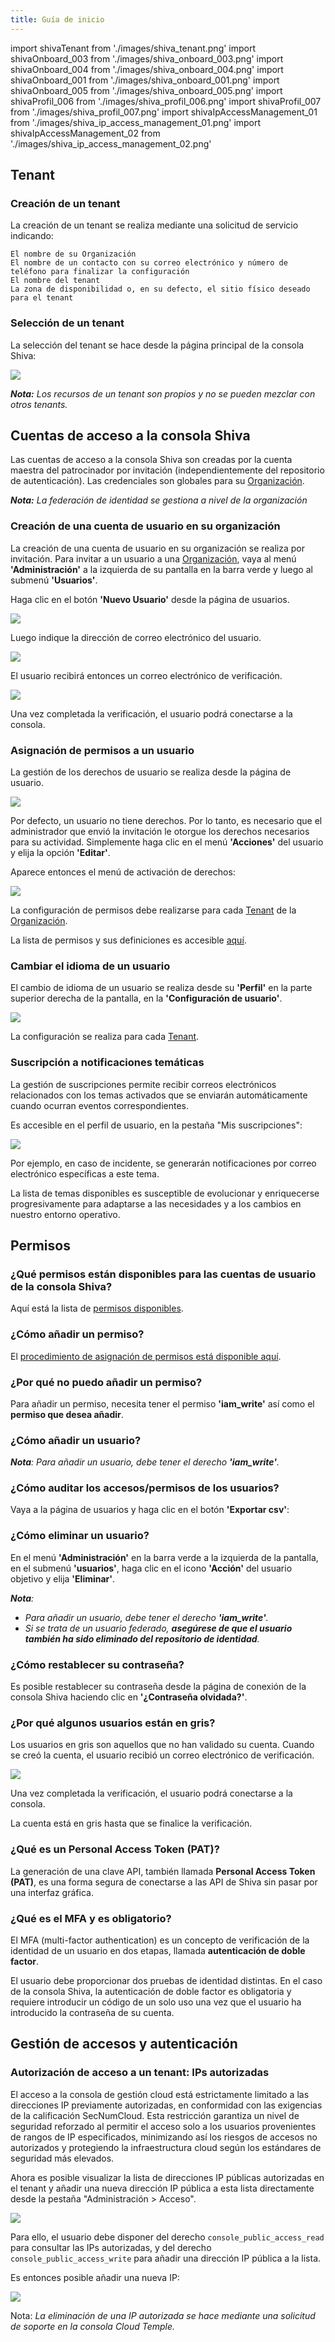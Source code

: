 ```yaml
---
title: Guía de inicio
---
```

import shivaTenant from './images/shiva_tenant.png'
import shivaOnboard_003 from './images/shiva_onboard_003.png'
import shivaOnboard_004 from './images/shiva_onboard_004.png'
import shivaOnboard_001 from './images/shiva_onboard_001.png'
import shivaOnboard_005 from './images/shiva_onboard_005.png'
import shivaProfil_006 from './images/shiva_profil_006.png'
import shivaProfil_007 from './images/shiva_profil_007.png'
import shivaIpAccessManagement_01 from './images/shiva_ip_access_management_01.png'
import shivaIpAccessManagement_02 from './images/shiva_ip_access_management_02.png'

## Tenant

### Creación de un tenant

La creación de un tenant se realiza mediante una solicitud de servicio indicando:

    El nombre de su Organización
    El nombre de un contacto con su correo electrónico y número de teléfono para finalizar la configuración
    El nombre del tenant
    La zona de disponibilidad o, en su defecto, el sitio físico deseado para el tenant

### Selección de un tenant

La selección del tenant se hace desde la página principal de la consola Shiva:

<img src={shivaTenant} />

*__Nota:__ Los recursos de un tenant son propios y no se pueden mezclar con otros tenants.*

## Cuentas de acceso a la consola Shiva

Las cuentas de acceso a la consola Shiva son creadas por la cuenta maestra del patrocinador por invitación (independientemente del repositorio de autenticación).
Las credenciales son globales para su [Organización](concepts.md#organisations).

*__Nota:__ La federación de identidad se gestiona a nivel de la organización*

### Creación de una cuenta de usuario en su organización

La creación de una cuenta de usuario en su organización se realiza por invitación. Para invitar a un usuario a una [Organización](concepts.md#organisations), vaya al menú __'Administración'__ a la izquierda de su pantalla en la barra verde y luego al submenú __'Usuarios'__.

Haga clic en el botón __'Nuevo Usuario'__ desde la página de usuarios.

<img src={shivaOnboard_003} />

Luego indique la dirección de correo electrónico del usuario.

<img src={shivaOnboard_004} />

El usuario recibirá entonces un correo electrónico de verificación.

<img src={shivaOnboard_001} />

Una vez completada la verificación, el usuario podrá conectarse a la consola.

### Asignación de permisos a un usuario

La gestión de los derechos de usuario se realiza desde la página de usuario.

<img src={shivaOnboard_003} />

Por defecto, un usuario no tiene derechos. Por lo tanto, es necesario que el administrador que envió la invitación le otorgue los derechos necesarios para su actividad. Simplemente haga clic en el menú __'Acciones'__ del usuario y elija la opción __'Editar'__.

Aparece entonces el menú de activación de derechos:

<img src={shivaOnboard_005} />

La configuración de permisos debe realizarse para cada [Tenant](concepts.md#tenants) de la [Organización](concepts.md#organisations).

La lista de permisos y sus definiciones es accesible [aquí](#permissions).

### Cambiar el idioma de un usuario

El cambio de idioma de un usuario se realiza desde su __'Perfil'__ en la parte superior derecha de la pantalla, en la __'Configuración de usuario'__.

<img src={shivaProfil_006} />

La configuración se realiza para cada [Tenant](concepts.md#tenants).

### Suscripción a notificaciones temáticas

La gestión de suscripciones permite recibir correos electrónicos relacionados con los temas activados que se enviarán automáticamente cuando ocurran eventos correspondientes.

Es accesible en el perfil de usuario, en la pestaña "Mis suscripciones":

<img src={shivaProfil_007} />

Por ejemplo, en caso de incidente, se generarán notificaciones por correo electrónico específicas a este tema.

La lista de temas disponibles es susceptible de evolucionar y enriquecerse progresivamente para adaptarse a las necesidades y a los cambios en nuestro entorno operativo.

## Permisos

### ¿Qué permisos están disponibles para las cuentas de usuario de la consola Shiva?

Aquí está la lista de [permisos disponibles](#permissions).

### ¿Cómo añadir un permiso?

El [procedimiento de asignación de permisos está disponible aquí](#permissions).

### ¿Por qué no puedo añadir un permiso?

Para añadir un permiso, necesita tener el permiso __'iam_write'__ así como el __permiso que desea añadir__.

### ¿Cómo añadir un usuario?

*__Nota__: Para añadir un usuario, debe tener el derecho __'iam_write'__.*

### ¿Cómo auditar los accesos/permisos de los usuarios?

Vaya a la página de usuarios y haga clic en el botón __'Exportar csv'__:

### ¿Cómo eliminar un usuario?

En el menú __'Administración'__ en la barra verde a la izquierda de la pantalla, en el submenú __'usuarios'__, haga clic en el icono __'Acción'__ del usuario objetivo y elija __'Eliminar'__.

*__Nota__:*

- *Para añadir un usuario, debe tener el derecho __'iam_write'__.*
- *Si se trata de un usuario federado, __asegúrese de que el usuario también ha sido eliminado del repositorio de identidad__.*

### ¿Cómo restablecer su contraseña?

Es posible restablecer su contraseña desde la página de conexión de la consola Shiva haciendo clic en __'¿Contraseña olvidada?'__.

### ¿Por qué algunos usuarios están en gris?

Los usuarios en gris son aquellos que no han validado su cuenta. Cuando se creó la cuenta, el usuario recibió un correo electrónico de verificación.

<img src={shivaOnboard_001} />

Una vez completada la verificación, el usuario podrá conectarse a la consola.

La cuenta está en gris hasta que se finalice la verificación.

### ¿Qué es un Personal Access Token (PAT)?

La generación de una clave API, también llamada __Personal Access Token (PAT)__, es una forma segura de conectarse a las API de Shiva sin pasar por una interfaz gráfica.

### ¿Qué es el MFA y es obligatorio?

El MFA (multi-factor authentication) es un concepto de verificación de la identidad de un usuario en dos etapas, llamada __autenticación de doble factor__.

El usuario debe proporcionar dos pruebas de identidad distintas. En el caso de la consola Shiva, la autenticación de doble factor es obligatoria y requiere introducir un código de un solo uso una vez que el usuario ha introducido la contraseña de su cuenta.

## Gestión de accesos y autenticación

### Autorización de acceso a un tenant: IPs autorizadas

El acceso a la consola de gestión cloud está estrictamente limitado a las direcciones IP previamente autorizadas, en conformidad con las exigencias de la calificación SecNumCloud. Esta restricción garantiza un nivel de seguridad reforzado al permitir el acceso solo a los usuarios provenientes de rangos de IP especificados, minimizando así los riesgos de accesos no autorizados y protegiendo la infraestructura cloud según los estándares de seguridad más elevados.

Ahora es posible visualizar la lista de direcciones IP públicas autorizadas en el tenant y añadir una nueva dirección IP pública a esta lista directamente desde la pestaña "Administración > Acceso".

<img src={shivaIpAccessManagement_01} />

Para ello, el usuario debe disponer del derecho `console_public_access_read` para consultar las IPs autorizadas, y del derecho `console_public_access_write` para añadir una dirección IP pública a la lista.

Es entonces posible añadir una nueva IP:

<img src={shivaIpAccessManagement_02} />

Nota: *La eliminación de una IP autorizada se hace mediante una solicitud de soporte en la consola Cloud Temple.*
